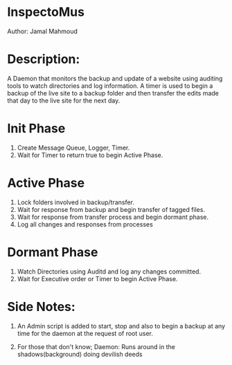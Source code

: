 # InspectoMus
Author: Jamal Mahmoud
# Description:
A Daemon that monitors the backup and update of a website using 
auditing tools to watch directories and log information. A timer 
is used to begin a backup of the live site to a backup folder and 
then transfer the edits made that day to the live site for the next day.
# Init Phase
1. Create Message Queue, Logger, Timer.
2. Wait for Timer to return true to begin Active Phase.
# Active Phase
1. Lock folders involved in backup/transfer.
2. Wait for response from backup and begin transfer of tagged files.
3. Wait for response from transfer process and begin dormant phase.
4. Log all changes and responses from processes
# Dormant Phase
1. Watch Directories using Auditd and log any changes committed.
2. Wait for Executive order or Timer to begin Active Phase.

# Side Notes:
1. An Admin script is added to start, stop and also to begin a backup at any time for the daemon at the request of root user.

2. For those that don't know; Daemon: Runs around in the shadows(background) doing devilish deeds
